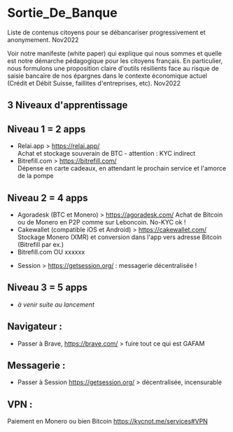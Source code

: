 # Sortie_De_Banque
Liste de contenus citoyens pour se débancariser progressivement et anonymement. Nov2022

Voir notre manifeste (white paper) qui explique qui nous sommes et quelle est notre démarche pédagogique pour les citoyens français.
En particulier, nous formulons une proposition claire d'outils résilients face au risque de saisie bancaire de nos épargnes dans le contexte économique actuel (Crédit et Débit Suisse, faillites d'entreprises, etc). Nov2022


3 Niveaux d'apprentissage
------------
Niveau 1 = 2 apps
-----
- Relai.app  > https://relai.app/   
      Achat et stockage souverain de BTC - attention : KYC indirect
- Bitrefill.com  > https://bitrefill.com/   
      Dépense en carte cadeaux, en attendant le prochain service et l'amorce de la pompe

Niveau 2 = 4 apps
-----
- Agoradesk (BTC et Monero)  > https://agoradesk.com/
    Achat de Bitcoin ou de Monero en P2P comme sur Leboncoin. No-KYC ok !
- Cakewallet (compatible iOS et Android)    > https://cakewallet.com/
    Stockage Monero (XMR) et conversion dans l'app vers adresse Bitcoin (Bitrefill par ex.)
- Bitrefill.com  OU  xxxxxx

+ Session  > https://getsession.org/  : messagerie décentralisée !

Niveau 3 = 5 apps
-----
- *à venir suite au lancement*


Navigateur :
---
- Passer à Brave, https://brave.com/   > fuire tout ce qui est GAFAM

Messagerie :
---
- Passer à Session  https://getsession.org/ > décentralisée, incensurable 

VPN : 
---
Paiement en Monero ou bien Bitcoin
https://kycnot.me/services#VPN


